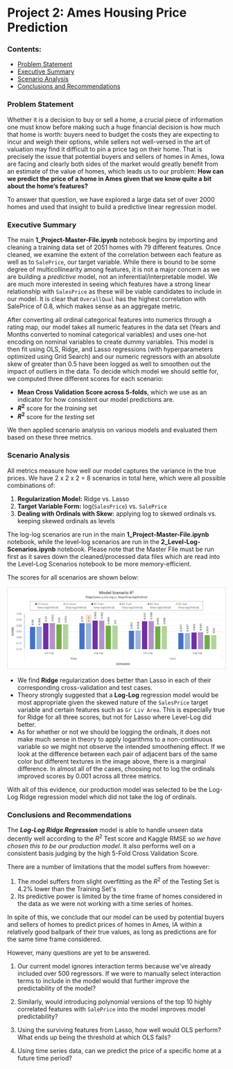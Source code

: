 # Project 2: Ames Housing Price Prediction

### Contents:
- [Problem Statement](#Problem-Statement)
- [Executive Summary](#Executive-Summary)
- [Scenario Analysis](#Scenario-Analysis)
- [Conclusions and Recommendations](#Conclusions-and-Recommendations)

### Problem Statement 

Whether it is a decision to buy or sell a home, a crucial piece of information one must know before making such a huge financial decision is how much that home is worth: buyers need to budget the costs they are expecting to incur and weigh their options, while sellers not well-versed in the art of valuation may find it difficult to pin a price tag on their home. That is precisely the issue that potential buyers and sellers of homes in Ames, Iowa are facing and clearly both sides of the market would greatly benefit from an estimate of the value of homes, which leads us to our problem: **How can we predict the price of a home in Ames given that we know quite a bit about the home’s features?**

To answer that question, we have explored a large data set of over 2000 homes and used that insight to build a predictive linear regression model.

### Executive Summary

The main **1_Project-Master-File.ipynb** notebook begins by importing and cleaning a training data set of 2051 homes with 79 different features. Once cleaned, we examine the extent of the correlation between each feature as well as to `SalePrice`, our target variable. While there is bound to be some degree of multicollinearity among features, it is not a major concern as we are building a *predictive* model, not an inferential/interpretable model. We are much more interested in seeing which features have a strong linear relationship with `SalesPrice` as these will be viable candidates to include in our model. It is clear that `OverallQual` has the highest correlation with SalePrice of 0.8, which makes sense as an aggregate metric.

After converting all ordinal categorical features into numerics through a rating map, our model takes all numeric features in the data set (Years and Months converted to nominal categorical variables) and uses one-hot encoding on nominal variables to create dummy variables. This model is then fit using OLS, Ridge, and Lasso regressions (with hyperparameters optimized using Grid Search) and our numeric regressors with an absolute skew of greater than 0.5 have been logged as well to smoothen out the impact of outliers in the data. To decide which model we should settle for, we computed three different scores for each scenario:

* **Mean Cross Validation Score across 5-folds**, which we use as an indicator for how consistent our model predictions are.
* **$R^2$** score for the *training* set
* **$R^2$** score for the *testing* set

We then applied scenario analysis on various models and evaluated them based on these three metrics.

### Scenario Analysis

All metrics measure how well our model captures the variance in the true prices. We have 2 x 2 x 2 = 8 scenarios in total here, which were all possible combinations of:

1. **Regularization Model:**        Ridge vs. Lasso 
2. **Target Variable Form:**        log(`SalesPrice`) vs. `SalePrice`
3. **Dealing with Ordinals with Skew:**        applying log to skewed ordinals vs. keeping skewed ordinals as levels

The log-log scenarios are run in the main **1_Project-Master-File.ipynb** notebook, while the level-log scenarios are run in the **2_Level-Log-Scenarios.ipynb** notebook. Please note that the Master File must be run first as it saves down the cleaned/processed data files which are read into the Level-Log Scenarios notebook to be more memory-efficient.

The scores for all scenarios are shown below:

<img src="./scenario_analysis_screenshot.png">

* We find **Ridge** regularization does better than Lasso in each of their corresponding cross-validation and test cases.
* Theory strongly suggested that a **Log-Log** regression model would be most appropriate given the skewed nature of the `SalesPrice` target variable and certain features such as `Gr Liv Area`. This is especially true for Ridge for all three scores, but not for Lasso where Level-Log did better.
* As for whether or not we should be logging the ordinals, it does not make much sense in theory to apply logarithms to a non-continuous variable so we might not observe the intended smoothening effect. If we look at the difference between each pair of adjacent bars of the same color but different textures in the image above, there is a marginal difference. In almost all of the cases, choosing not to log the ordinals improved scores by 0.001 across all three metrics.

With all of this evidence, our production model was selected to be the Log-Log Ridge regression model which did not take the log of ordinals.

### Conclusions and Recommendations

The ***Log-Log Ridge Regression*** model is able to handle unseen data decently well according to the $R^2$ Test score and Kaggle RMSE so *we have chosen this to be our production model*. It also performs well on a consistent basis judging by the high 5-Fold Cross Validation Score.

There are a number of limitations that the model suffers from however:

1. The model suffers from slight overfitting as the $R^2$ of the Testing Set is 4.2% lower than the Training Set's 
2. Its predictive power is limited by the time frame of homes considered in the data as we were not working with a time series of homes.

In spite of this, we conclude that our model can be used by potential buyers and sellers of homes to predict prices of homes in Ames, IA within a relatively good ballpark of their true values, as long as predictions are for the same time frame considered.

However, many questions are yet to be answered. 

1. Our current model ignores interaction terms because we've already included over 500 regressors. If we were to manually select interaction terms to include in the model would that further improve the predictability of the model?

2. Similarly, would introducing polynomial versions of the top 10 highly correlated features with `SalePrice` into the model improves model predictability?
3. Using the surviving features from Lasso, how well would OLS perform? What ends up being the threshold at which OLS fails?
4. Using time series data, can we predict the price of a specific home at a future time period?
